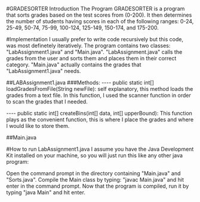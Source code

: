 #GRADESORTER Introduction
The Program GRADESORTER is a program that sorts grades based on the test scores from (0-200). It then determines the number of students having scores in each of the following ranges: 0-24, 25-49, 50-74, 75-99, 100-124, 125-149, 150-174, and 175-200. 

#Implementation
I usually prefer to write code recursively but this code, was most definetely iteratively. The program contains two classes: "LabAssignment1.java" and "Main.java". "LabAssignment.java" calls the grades from the user and sorts them and places them in their correct category. "Main.java" actually contains the grades that "LabAssignment1.java" needs. 

##LABAssignment1.java
###Methods: 
---- public static int[] loadGradesFromFile(String newFile): self explanatory, this method loads the grades from a text file. In this function, I used the scanner function in order to scan the grades that I needed. 


---- public static int[] createBins(int[] data, int[] upperBound): This function plays as the convenient function, this is where I place the grades and where I would like to store them. 


##Main.java


#How to run LabAssignment1.java
I assume you have the Java Development Kit installed on your machine, so you will just run this like any other java program:

Open the command prompt in the directory containing "Main.java" and "Sorts.java".
Compile the Main class by typing: "javac Main.java" and hit enter in the command prompt.
Now that the program is compiled, run it by typing "java Main" and hit enter.
